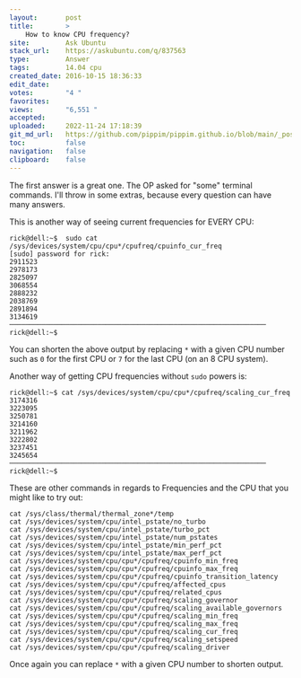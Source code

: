 ```yaml
---
layout:       post
title:        >
    How to know CPU frequency?
site:         Ask Ubuntu
stack_url:    https://askubuntu.com/q/837563
type:         Answer
tags:         14.04 cpu
created_date: 2016-10-15 18:36:33
edit_date:    
votes:        "4 "
favorites:    
views:        "6,551 "
accepted:     
uploaded:     2022-11-24 17:18:39
git_md_url:   https://github.com/pippim/pippim.github.io/blob/main/_posts/2016/2016-10-15-How-to-know-CPU-frequency_.md
toc:          false
navigation:   false
clipboard:    false
---
```


The first answer is a great one. The OP asked for "some" terminal commands. I'll throw in some extras, because every question can have many answers.

This is another way of seeing current frequencies for EVERY CPU:

``` 
rick@dell:~$  sudo cat /sys/devices/system/cpu/cpu*/cpufreq/cpuinfo_cur_freq
[sudo] password for rick: 
2911523
2978173
2825097
3068554
2888232
2038769
2891894
3134619
────────────────────────────────────────────────────────────────
rick@dell:~$ 
```

You can shorten the above output by replacing `*` with a given CPU number such as `0` for the first CPU or `7` for the last CPU (on an 8 CPU system).

Another way of getting CPU frequencies without `sudo` powers is:

``` 
rick@dell:~$ cat /sys/devices/system/cpu/cpu*/cpufreq/scaling_cur_freq
3174316
3223095
3250781
3214160
3211962
3222802
3237451
3245654
────────────────────────────────────────────────────────────────
rick@dell:~$ 
```

These are other commands in regards to Frequencies and the CPU that you might like to try out:

``` 
cat /sys/class/thermal/thermal_zone*/temp
cat /sys/devices/system/cpu/intel_pstate/no_turbo
cat /sys/devices/system/cpu/intel_pstate/turbo_pct
cat /sys/devices/system/cpu/intel_pstate/num_pstates
cat /sys/devices/system/cpu/intel_pstate/min_perf_pct
cat /sys/devices/system/cpu/intel_pstate/max_perf_pct
cat /sys/devices/system/cpu/cpu*/cpufreq/cpuinfo_min_freq
cat /sys/devices/system/cpu/cpu*/cpufreq/cpuinfo_max_freq
cat /sys/devices/system/cpu/cpu*/cpufreq/cpuinfo_transition_latency
cat /sys/devices/system/cpu/cpu*/cpufreq/affected_cpus
cat /sys/devices/system/cpu/cpu*/cpufreq/related_cpus
cat /sys/devices/system/cpu/cpu*/cpufreq/scaling_governor
cat /sys/devices/system/cpu/cpu*/cpufreq/scaling_available_governors 
cat /sys/devices/system/cpu/cpu*/cpufreq/scaling_min_freq
cat /sys/devices/system/cpu/cpu*/cpufreq/scaling_max_freq
cat /sys/devices/system/cpu/cpu*/cpufreq/scaling_cur_freq
cat /sys/devices/system/cpu/cpu*/cpufreq/scaling_setspeed 
cat /sys/devices/system/cpu/cpu*/cpufreq/scaling_driver
```

Once again you can replace `*` with a given CPU number to shorten output.
